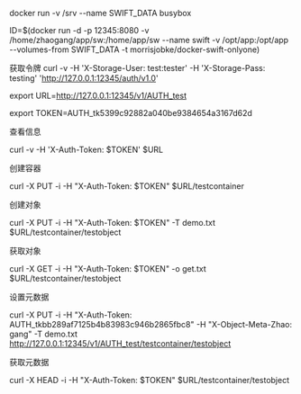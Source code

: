    docker run -v /srv --name SWIFT_DATA busybox
   
   ID=$(docker run -d -p 12345:8080 -v /home/zhaogang/app/sw:/home/app/sw --name swift -v /opt/app:/opt/app --volumes-from SWIFT_DATA -t morrisjobke/docker-swift-onlyone)
   
   获取令牌 curl -v -H 'X-Storage-User: test:tester' -H 'X-Storage-Pass: testing' 'http://127.0.0.1:12345/auth/v1.0'
   
   export URL=http://127.0.0.1:12345/v1/AUTH_test
   
   export TOKEN=AUTH_tk5399c92882a040be9384654a3167d62d
   
   查看信息 
   
   curl -v -H 'X-Auth-Token: $TOKEN' $URL
   
   创建容器 
   
   curl -X PUT -i -H "X-Auth-Token: $TOKEN" $URL/testcontainer
   
   创建对象 
   
   curl -X PUT -i -H "X-Auth-Token: $TOKEN" -T demo.txt $URL/testcontainer/testobject
   
   获取对象
   
   curl -X GET -i -H "X-Auth-Token: $TOKEN" -o get.txt $URL/testcontainer/testobject

   设置元数据
   
   curl -X PUT -i -H "X-Auth-Token: AUTH_tkbb289af7125b4b83983c946b2865fbc8" -H "X-Object-Meta-Zhao: gang" -T demo.txt http://127.0.0.1:12345/v1/AUTH_test/testcontainer/testobject

   获取元数据
   
   curl -X HEAD -i -H "X-Auth-Token: $TOKEN" $URL/testcontainer/testobject
